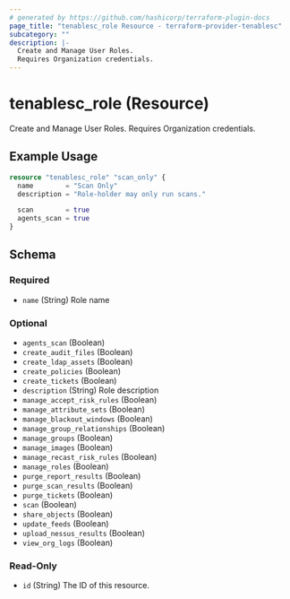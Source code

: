 ```yaml
---
# generated by https://github.com/hashicorp/terraform-plugin-docs
page_title: "tenablesc_role Resource - terraform-provider-tenablesc"
subcategory: ""
description: |-
  Create and Manage User Roles.
  Requires Organization credentials.
---
```


# tenablesc_role (Resource)

Create and Manage User Roles.
Requires Organization credentials.

## Example Usage

```terraform
resource "tenablesc_role" "scan_only" {
  name        = "Scan Only"
  description = "Role-holder may only run scans."

  scan        = true
  agents_scan = true
}
```

<!-- schema generated by tfplugindocs -->
## Schema

### Required

- `name` (String) Role name

### Optional

- `agents_scan` (Boolean)
- `create_audit_files` (Boolean)
- `create_ldap_assets` (Boolean)
- `create_policies` (Boolean)
- `create_tickets` (Boolean)
- `description` (String) Role description
- `manage_accept_risk_rules` (Boolean)
- `manage_attribute_sets` (Boolean)
- `manage_blackout_windows` (Boolean)
- `manage_group_relationships` (Boolean)
- `manage_groups` (Boolean)
- `manage_images` (Boolean)
- `manage_recast_risk_rules` (Boolean)
- `manage_roles` (Boolean)
- `purge_report_results` (Boolean)
- `purge_scan_results` (Boolean)
- `purge_tickets` (Boolean)
- `scan` (Boolean)
- `share_objects` (Boolean)
- `update_feeds` (Boolean)
- `upload_nessus_results` (Boolean)
- `view_org_logs` (Boolean)

### Read-Only

- `id` (String) The ID of this resource.


